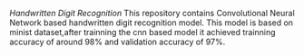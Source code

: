 *Handwritten Digit Recognition*
This repository contains Convolutional Neural Network based handwritten digit recognition model. This model is based on minist dataset,after trainning the cnn based model it achieved trainning accuracy of around 98% and validation accuracy of 97%.  
